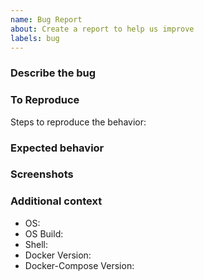 ```yaml
---
name: Bug Report
about: Create a report to help us improve
labels: bug
---
```


### Describe the bug

<!-- A clear and concise description of what the bug is. -->

### To Reproduce

Steps to reproduce the behavior:

<!--
1. Go to '...'
2. Click on '....'
3. Scroll down to '....'
4. See error
-->

### Expected behavior

<!-- A clear and concise description of what you expected to happen. -->

### Screenshots

 <!--If applicable, add screenshots to help explain your problem. -->

### Additional context

- OS: <!-- e.g. Ubuntu, Windows -->
- OS Build:  <!-- e.g. 20.04, 1809 -->
- Shell: <!-- e.g. bash, powershell -->
- Docker Version: <!-- e.g. 20.10.3 -->
- Docker-Compose Version: <!-- e.g. 1.28.2 -->

<!-- Add any other context about the problem here. -->
